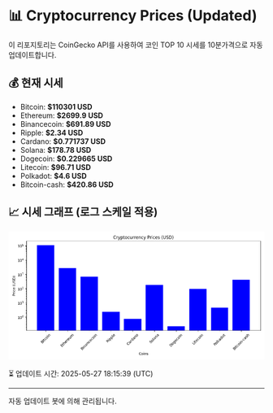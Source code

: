 
# 📊 Cryptocurrency Prices (Updated)

이 리포지토리는 CoinGecko API를 사용하여 코인 TOP 10 시세를 10분가격으로 자동 업데이트합니다.

## 💰 현재 시세
- Bitcoin: **$110301 USD**
- Ethereum: **$2699.9 USD**
- Binancecoin: **$691.89 USD**
- Ripple: **$2.34 USD**
- Cardano: **$0.771737 USD**
- Solana: **$178.78 USD**
- Dogecoin: **$0.229665 USD**
- Litecoin: **$96.71 USD**
- Polkadot: **$4.6 USD**
- Bitcoin-cash: **$420.86 USD**

## 📈 시세 그래프 (로그 스케일 적용)
![Crypto Prices](crypto_prices.png)

⏳ 업데이트 시간: 2025-05-27 18:15:39 (UTC)

---
자동 업데이트 봇에 의해 관리됩니다.
